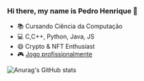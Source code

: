 ### Hi there, my name is Pedro Henrique 👋

- 📚 Cursando Ciência da Computação
- 💻 C,C++, Python, Java, JS
- 😄 Crypto & NFT Enthusiast
- 🎮 [Jogo profissionalmente](https://liquipedia.net/rocketleague/FAsi)

![Anurag's GitHub stats](https://github-readme-stats.vercel.app/api?username=pedrofasi&show_icons=true&theme=dracula)


<!--
**pedrofasi/pedrofasi** is a ✨ _special_ ✨ repository because its `README.md` (this file) appears on your GitHub profile.

Here are some ideas to get you started:

- 🔭 I’m currently working on ...
- 🌱 I’m currently learning ...
- 👯 I’m looking to collaborate on ...
- 🤔 I’m looking for help with ...
- 💬 Ask me about ...
- 📫 How to reach me: ...
- 😄 Pronouns: ...
- ⚡ Fun fact: ...
-->
